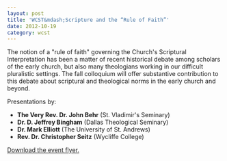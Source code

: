 ```yaml
---
layout: post
title: 'WCST&mdash;Scripture and the “Rule of Faith”'
date: 2012-10-19
category: wcst
---
```


The notion of a "rule of faith" governing the Church's Scriptural Interpretation has been a matter of recent historical debate among scholars of the early church, but also many theologians working in our difficult pluralistic settings. The fall colloquium will offer substantive contribution to this debate about scriptural and theological norms in the early church and beyond.

Presentations by:

* **The Very Rev. Dr. John Behr** (St. Vladimir's Seminary)
* **Dr. D. Jeffrey Bingham** (Dallas Theological Seminary)
* **Dr. Mark Elliott** (The University of St. Andrews)
* **Rev. Dr. Christopher Seitz** (Wycliffe College)

[Download the event flyer.](/img/wcst/WCST-2012-Fall.pdf)